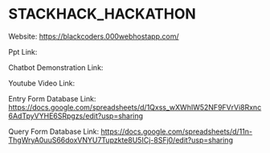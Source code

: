 # STACKHACK_HACKATHON
Website: https://blackcoders.000webhostapp.com/ 

Ppt Link:

Chatbot Demonstration Link:

Youtube Video Link:

Entry Form Database Link: https://docs.google.com/spreadsheets/d/1Qxss_wXWhIW52NF9FVrVi8Rxnc6AdTpyVYHE6SRpgzs/edit?usp=sharing

Query Form Database Link: https://docs.google.com/spreadsheets/d/11n-ThgWryA0uuS66doxVNYU7Tupzkte8U5ICj-8SFj0/edit?usp=sharing
